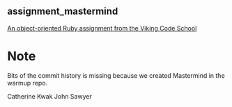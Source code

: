 ## assignment_mastermind

[An object-oriented Ruby assignment from the Viking Code School](http://www.vikingcodeschool.com)

# Note
Bits of the commit history is missing because we created Mastermind in the warmup repo.

Catherine Kwak
John Sawyer